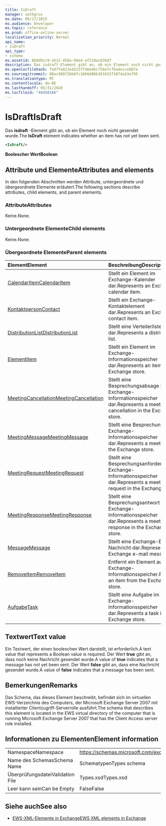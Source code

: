 ```yaml
---
title: IsDraft
manager: sethgros
ms.date: 09/17/2015
ms.audience: Developer
ms.topic: reference
ms.prod: office-online-server
localization_priority: Normal
api_name:
- IsDraft
api_type:
- schema
ms.assetid: 8b8d9cc9-a512-458a-94e4-af210ac83bd7
description: Das isdraft-Element gibt an, ob ein Element noch nicht gesendet wurde.
ms.openlocfilehash: fa97fe822e45237f46e46c75be7cf6a4ecce687e
ms.sourcegitcommit: 88ec988f2bb67c1866d06b361615f3674a24e795
ms.translationtype: MT
ms.contentlocale: de-DE
ms.lasthandoff: 05/31/2020
ms.locfileid: "44458166"
---
```

# <a name="isdraft"></a><span data-ttu-id="11fa7-103">IsDraft</span><span class="sxs-lookup"><span data-stu-id="11fa7-103">IsDraft</span></span>

<span data-ttu-id="11fa7-104">Das **isdraft** -Element gibt an, ob ein Element noch nicht gesendet wurde.</span><span class="sxs-lookup"><span data-stu-id="11fa7-104">The **IsDraft** element indicates whether an item has not yet been sent.</span></span> 
  
```xml
<IsDraft/>
```

 <span data-ttu-id="11fa7-105">**Boolescher Wert**</span><span class="sxs-lookup"><span data-stu-id="11fa7-105">**Boolean**</span></span>
## <a name="attributes-and-elements"></a><span data-ttu-id="11fa7-106">Attribute und Elemente</span><span class="sxs-lookup"><span data-stu-id="11fa7-106">Attributes and elements</span></span>

<span data-ttu-id="11fa7-107">In den folgenden Abschnitten werden Attribute, untergeordnete und übergeordnete Elemente erläutert.</span><span class="sxs-lookup"><span data-stu-id="11fa7-107">The following sections describe attributes, child elements, and parent elements.</span></span>
  
### <a name="attributes"></a><span data-ttu-id="11fa7-108">Attribute</span><span class="sxs-lookup"><span data-stu-id="11fa7-108">Attributes</span></span>

<span data-ttu-id="11fa7-109">Keine.</span><span class="sxs-lookup"><span data-stu-id="11fa7-109">None.</span></span>
  
### <a name="child-elements"></a><span data-ttu-id="11fa7-110">Untergeordnete Elemente</span><span class="sxs-lookup"><span data-stu-id="11fa7-110">Child elements</span></span>

<span data-ttu-id="11fa7-111">Keine.</span><span class="sxs-lookup"><span data-stu-id="11fa7-111">None.</span></span>
  
### <a name="parent-elements"></a><span data-ttu-id="11fa7-112">Übergeordnete Elemente</span><span class="sxs-lookup"><span data-stu-id="11fa7-112">Parent elements</span></span>

|<span data-ttu-id="11fa7-113">**Element**</span><span class="sxs-lookup"><span data-stu-id="11fa7-113">**Element**</span></span>|<span data-ttu-id="11fa7-114">**Beschreibung**</span><span class="sxs-lookup"><span data-stu-id="11fa7-114">**Description**</span></span>|
|:-----|:-----|
|[<span data-ttu-id="11fa7-115">CalendarItem</span><span class="sxs-lookup"><span data-stu-id="11fa7-115">CalendarItem</span></span>](calendaritem.md) <br/> |<span data-ttu-id="11fa7-116">Stellt ein Element im Exchange-Kalender dar.</span><span class="sxs-lookup"><span data-stu-id="11fa7-116">Represents an Exchange calendar item.</span></span>  <br/> |
|[<span data-ttu-id="11fa7-117">Kontaktperson</span><span class="sxs-lookup"><span data-stu-id="11fa7-117">Contact</span></span>](contact.md) <br/> |<span data-ttu-id="11fa7-118">Stellt ein Exchange-Kontaktelement dar.</span><span class="sxs-lookup"><span data-stu-id="11fa7-118">Represents an Exchange contact item.</span></span>  <br/> |
|[<span data-ttu-id="11fa7-119">DistributionList</span><span class="sxs-lookup"><span data-stu-id="11fa7-119">DistributionList</span></span>](distributionlist.md) <br/> |<span data-ttu-id="11fa7-120">Stellt eine Verteilerliste dar.</span><span class="sxs-lookup"><span data-stu-id="11fa7-120">Represents a distribution list.</span></span>  <br/> |
|[<span data-ttu-id="11fa7-121">Element</span><span class="sxs-lookup"><span data-stu-id="11fa7-121">Item</span></span>](item.md) <br/> |<span data-ttu-id="11fa7-122">Stellt ein Element im Exchange-Informationsspeicher dar.</span><span class="sxs-lookup"><span data-stu-id="11fa7-122">Represents an item in the Exchange store.</span></span>  <br/> |
|[<span data-ttu-id="11fa7-123">MeetingCancellation</span><span class="sxs-lookup"><span data-stu-id="11fa7-123">MeetingCancellation</span></span>](meetingcancellation.md) <br/> |<span data-ttu-id="11fa7-124">Stellt eine Besprechungsabsage im Exchange-Informationsspeicher dar.</span><span class="sxs-lookup"><span data-stu-id="11fa7-124">Represents a meeting cancellation in the Exchange store.</span></span>  <br/> |
|[<span data-ttu-id="11fa7-125">MeetingMessage</span><span class="sxs-lookup"><span data-stu-id="11fa7-125">MeetingMessage</span></span>](meetingmessage.md) <br/> |<span data-ttu-id="11fa7-126">Stellt eine Besprechung im Exchange-Informationsspeicher dar.</span><span class="sxs-lookup"><span data-stu-id="11fa7-126">Represents a meeting in the Exchange store.</span></span>  <br/> |
|[<span data-ttu-id="11fa7-127">MeetingRequest</span><span class="sxs-lookup"><span data-stu-id="11fa7-127">MeetingRequest</span></span>](meetingrequest.md) <br/> |<span data-ttu-id="11fa7-128">Stellt eine Besprechungsanforderung im Exchange-Informationsspeicher dar.</span><span class="sxs-lookup"><span data-stu-id="11fa7-128">Represents a meeting request in the Exchange store.</span></span>  <br/> |
|[<span data-ttu-id="11fa7-129">MeetingResponse</span><span class="sxs-lookup"><span data-stu-id="11fa7-129">MeetingResponse</span></span>](meetingresponse.md) <br/> |<span data-ttu-id="11fa7-130">Stellt eine Besprechungsantwort im Exchange-Informationsspeicher dar.</span><span class="sxs-lookup"><span data-stu-id="11fa7-130">Represents a meeting response in the Exchange store.</span></span>  <br/> |
|[<span data-ttu-id="11fa7-131">Message</span><span class="sxs-lookup"><span data-stu-id="11fa7-131">Message</span></span>](message-ex15websvcsotherref.md) <br/> |<span data-ttu-id="11fa7-132">Stellt eine Exchange-E-Mail-Nachricht dar.</span><span class="sxs-lookup"><span data-stu-id="11fa7-132">Represents an Exchange e-mail message.</span></span>  <br/> |
|[<span data-ttu-id="11fa7-133">RemoveItem</span><span class="sxs-lookup"><span data-stu-id="11fa7-133">RemoveItem</span></span>](removeitem.md) <br/> |<span data-ttu-id="11fa7-134">Entfernt ein Element aus dem Exchange-Informationsspeicher.</span><span class="sxs-lookup"><span data-stu-id="11fa7-134">Removes an item from the Exchange store.</span></span>  <br/> |
|[<span data-ttu-id="11fa7-135">Aufgabe</span><span class="sxs-lookup"><span data-stu-id="11fa7-135">Task</span></span>](task.md) <br/> |<span data-ttu-id="11fa7-136">Stellt eine Aufgabe im Exchange-Informationsspeicher dar.</span><span class="sxs-lookup"><span data-stu-id="11fa7-136">Represents a task in the Exchange store.</span></span>  <br/> |
   
## <a name="text-value"></a><span data-ttu-id="11fa7-137">Textwert</span><span class="sxs-lookup"><span data-stu-id="11fa7-137">Text value</span></span>

<span data-ttu-id="11fa7-138">Ein Textwert, der einen booleschen Wert darstellt, ist erforderlich.</span><span class="sxs-lookup"><span data-stu-id="11fa7-138">A text value that represents a Boolean value is required.</span></span> <span data-ttu-id="11fa7-139">Der Wert **true** gibt an, dass noch keine Nachricht gesendet wurde.</span><span class="sxs-lookup"><span data-stu-id="11fa7-139">A value of **true** indicates that a message has not yet been sent.</span></span> <span data-ttu-id="11fa7-140">Der Wert **false** gibt an, dass eine Nachricht gesendet wurde.</span><span class="sxs-lookup"><span data-stu-id="11fa7-140">A value of **false** indicates that a message has been sent.</span></span> 
  
## <a name="remarks"></a><span data-ttu-id="11fa7-141">Bemerkungen</span><span class="sxs-lookup"><span data-stu-id="11fa7-141">Remarks</span></span>

<span data-ttu-id="11fa7-142">Das Schema, das dieses Element beschreibt, befindet sich im virtuellen EWS-Verzeichnis des Computers, der Microsoft Exchange Server 2007 mit installierter Clientzugriff-Serverrolle ausführt.</span><span class="sxs-lookup"><span data-stu-id="11fa7-142">The schema that describes this element is located in the EWS virtual directory of the computer that is running Microsoft Exchange Server 2007 that has the Client Access server role installed.</span></span>
  
## <a name="element-information"></a><span data-ttu-id="11fa7-143">Informationen zu Elementen</span><span class="sxs-lookup"><span data-stu-id="11fa7-143">Element information</span></span>

|||
|:-----|:-----|
|<span data-ttu-id="11fa7-144">Namespace</span><span class="sxs-lookup"><span data-stu-id="11fa7-144">Namespace</span></span>  <br/> |https://schemas.microsoft.com/exchange/services/2006/types  <br/> |
|<span data-ttu-id="11fa7-145">Name des Schemas</span><span class="sxs-lookup"><span data-stu-id="11fa7-145">Schema Name</span></span>  <br/> |<span data-ttu-id="11fa7-146">Schematypen</span><span class="sxs-lookup"><span data-stu-id="11fa7-146">Types schema</span></span>  <br/> |
|<span data-ttu-id="11fa7-147">Überprüfungsdatei</span><span class="sxs-lookup"><span data-stu-id="11fa7-147">Validation File</span></span>  <br/> |<span data-ttu-id="11fa7-148">Types.xsd</span><span class="sxs-lookup"><span data-stu-id="11fa7-148">Types.xsd</span></span>  <br/> |
|<span data-ttu-id="11fa7-149">Leer kann sein</span><span class="sxs-lookup"><span data-stu-id="11fa7-149">Can be Empty</span></span>  <br/> |<span data-ttu-id="11fa7-150">False</span><span class="sxs-lookup"><span data-stu-id="11fa7-150">False</span></span>  <br/> |
   
## <a name="see-also"></a><span data-ttu-id="11fa7-151">Siehe auch</span><span class="sxs-lookup"><span data-stu-id="11fa7-151">See also</span></span>



- [<span data-ttu-id="11fa7-152">EWS-XML-Elemente in Exchange</span><span class="sxs-lookup"><span data-stu-id="11fa7-152">EWS XML elements in Exchange</span></span>](ews-xml-elements-in-exchange.md)

